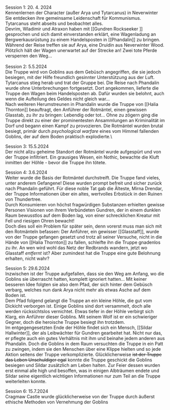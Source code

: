 Session 1: 20. 4. 2024\
Kennenlernen der Character (außer Arya und Tytarcanus) in Neverwinter\
Sie entdecken ihre gemeinsame Leidenschaft für Kommunismus.\
Tytarcanus steht abseits und beobachtet alles. \
Devrim, Wladimir und Atraxon haben mit [[Gundren Rockseeker ]] gesprochen und sich damit einverstanden erklärt, eine Wagenladung an Bergwerkausrüstung zu einem Handelsposten in [[Phandalin]] zu bringen. \
Während der Reise treffen sie auf Arya, eine Druidin aus Neverwinter Wood.\
Plötzlich hält der Wagen unerwartet auf der Strecke an! Zwei tote Pferde versperren den Weg...\
\
Session 2: 5.5.2024\
Die Truppe wird von Goblins aus dem Gebüsch angegriffen, die sie jedoch besiegen, mit der Hilfe freundlich gesinnter Unterstützung aus der Luft. Tytarcanus stieg herab und trat der Gruppe bei.
Die Reise nach Phandalin wurde ohne Unterbrechungen fortgesetzt. Dort angekommen, lieferte die Truppe den Wagen beim Handelsposten ab. Dafür wurden sie belohnt, auch wenn die Aufteilung des Geldes nicht gleich war...\
Nach weiteren Herumstreunen in Phandalin wurde die Truppe von [[Halia Thornton]] beauftragt, den Anführer der Rotmäntel, einen gewissen Glasstab, zu ihr zu bringen: Lebendig oder tot...
Ohne zu zögern ging die Truppe direkt zu einer der prominentesten Ansammlungen an Kriminalität im Dorf und begann einen Kampf zu provozieren. Die Rotmäntel wurden brutal besiegt, primär durch *psychological warfare* eines vom Himmel fallenden Goblins, der auf dem Boden praktisch explodierte.\

Session 3: 15.5.2024\
Der nicht allzu geheime Standort der Rotmäntel wurde aufgespürt und von der Truppe infiltriert. Ein grausiges Wesen, ein Nothic, bewachte die Kluft inmitten der Höhle - bevor die Truppe ihn tötete. 

Session 4: 3.6.2024\
Weiter wurde die Basis der Rotmäntel durchstreift. Die Truppe fand vieles, unter anderem Gefangene! Diese wurden prompt befreit und sicher zurück nach Phandalin geführt. Für diese noble Tat gab die Älteste, Mirna Drendar, der Truppe Informationen über ein altes, wertvolles Erbstück in den Ruinen von Thundertree.\
Durch Konsumieren von höchst fragwürdigen Substanzen erhielten gewisse Personen Visionen von ihrem Verbündeten Gundren, der in einem dunklen Raum bewusstlos auf dem Boden lag, von einer schrecklichen Kreatur mit Fell und riesigen Ohren bewacht! \
Doch dies soll ein Problem für später sein, denn vorerst muss man sich mit den Rotmänteln befassen: Der Anführer, ein gewisser [[Glasstaff]], wurde von der Truppe gefangen gesetzt und trotz all seiner Versuche, nicht in die Hände von [[Halia Thornton]] zu fallen, schleifte ihn die Truppe gnadenlos zu ihr. An wen wird wohl das Netz der Redbrands wandern, jetzt wo Glasstaff *entfernt* ist? Aber zumindest hat die Truppe eine gute Belohnung erhalten, nicht wahr?

Session 5:  29.6.2024\
Inzwischen ist der Truppe aufgefallen, dass sie den Weg am Anfang, wo die Goblins sie überrascht hatten, komplett ignoriert hatten... Mit keiner besseren Idee folgten sie also dem Pfad, der sich hinter dem Gebüsch verbarg, welches nun dank Arya nicht mehr als etwas Asche auf dem Boden ist. \
Dem Pfad folgend gelangt die Truppe an ein kleine Höhle, die gut vom Dickicht verborgen ist. Einige Goblins sind dort versammelt, doch alle werden rücksichtslos vernichtet. Etwas tiefer in der Höhle verbirgt sich Klarg, ein Anführer dieser Goblins. Mit seinem Wolf ist er ein schwieriger Gegner, doch die heroische Truppe besiegt ihn trotzdem.\
Im entgegengesetzten Ende der Höhle findet sich ein Mensch, [[Sildar Hallwinter]], der als Leibwächter für Gundren gearbeitet hat. Nicht nur das, er pflegte auch ein gutes Verhältnis mit ihm und beinahe jedem anderen aus Phandalin. Doch die Goblins in dem Raum versuchten die Truppe in ein Patt zu zwingen, indem sie den Menschen über eine Klippe hielten und so jede Aktion seitens der Truppe verkomplizierte. Glücklicherweise ~~ist der Truppe das Leben Unschuldiger egal~~ konnte die Truppe geschickt die Goblins besiegen und Sildar zusätzlich am Leben halten. 
Zur Feier dessen wurden erst einmal alle high und besoffen, was in einigen Albträumen endete und Sildar seine eigentlich wichtigen Informationen nur zum Teil an die Truppe weiterleiten konnte.

Session 6:  15.7.2024\
Cragmaw Castle wurde glücklicherweise von der Truppe durch äußerst ethische Methoden von Vernehmung der Goblins 